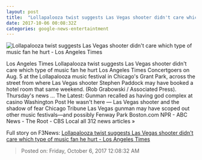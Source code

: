 ```yaml
---
layout: post
title:  "Lollapalooza twist suggests Las Vegas shooter didn't care which type of music fan he hurt - Los Angeles Times"
date: 2017-10-06 00:08:32Z
categories: google-news-entertaintment
---
```


![Lollapalooza twist suggests Las Vegas shooter didn't care which type of music fan he hurt - Los Angeles Times](http://www.trbimg.com/img-59d6e690/turbine/la-et-entertainment-news-updates-las-vegas-shooter-may-have-targeted-1507224337)

Los Angeles Times Lollapalooza twist suggests Las Vegas shooter didn't care which type of music fan he hurt Los Angeles Times Concertgoers on Aug. 5 at the Lollapalooza music festival in Chicago's Grant Park, across the street from where Las Vegas shooter Stephen Paddock may have booked a hotel room that same weekend. (Rob Grabowski / Associated Press). Thursday's news ... The Latest: Gunman recalled as having god complex at casino Washington Post He wasn't here — Las Vegas shooter and the shadow of fear Chicago Tribune Las Vegas gunman may have scoped out other music festivals—and possibly Fenway Park Boston.com NPR - ABC News - The Root - CBS Local all 312 news articles »


Full story on F3News: [Lollapalooza twist suggests Las Vegas shooter didn't care which type of music fan he hurt - Los Angeles Times](http://www.f3nws.com/n/nYMMHF)

> Posted on: Friday, October 6, 2017 12:08:32 AM
